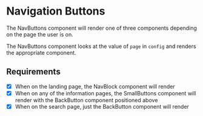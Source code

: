 # Navigation Buttons

The NavButtons component will render one of three components depending on the page the user is on.

The NavButtons component looks at the value of `page` in `config` and renders the appropriate component.

## Requirements

* [X] When on the landing page, the NavBlock component will render
* [X] When on any of the information pages, the SmallButtons component will render with the BackButton component positioned above
* [X] When on the search page, just the BackButton component will render
